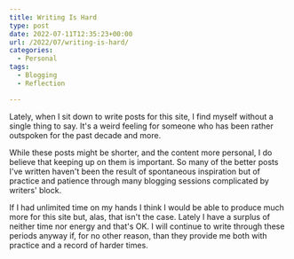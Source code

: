 ```yaml
---
title: Writing Is Hard
type: post
date: 2022-07-11T12:35:23+00:00
url: /2022/07/writing-is-hard/
categories:
  - Personal
tags:
  - Blogging
  - Reflection

---
```

Lately, when I sit down to write posts for this site, I find myself without a single thing to say. It's a weird feeling for someone who has been rather outspoken for the past decade and more.

While these posts might be shorter, and the content more personal, I do believe that keeping up on them is important. So many of the better posts I've written haven't been the result of spontaneous inspiration but of practice and patience through many blogging sessions complicated by writers' block.

If I had unlimited time on my hands I think I would be able to produce much more for this site but, alas, that isn't the case. Lately I have a surplus of neither time nor energy and that's OK. I will continue to write through these periods anyway if, for no other reason, than they provide me both with practice and a record of harder times.